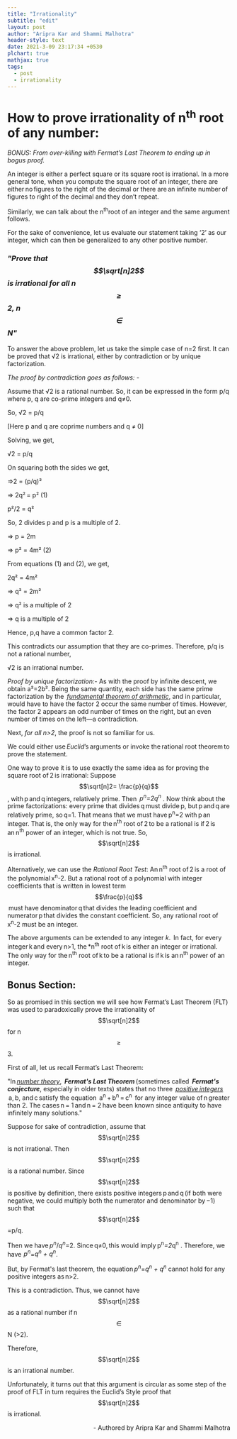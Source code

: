 ```yaml
---
title: "Irrationality"
subtitle: "edit"
layout: post
author: "Aripra Kar and Shammi Malhotra"
header-style: text
date: 2021-3-09 23:17:34 +0530
plchart: true
mathjax: true
tags:
  - post
  - irrationality
---
```


# How to prove irrationality of n<sup>th</sup> root of any number:

*BONUS: From over-killing with Fermat’s Last Theorem to ending up in bogus proof.*


An integer is either a perfect square or its square root is irrational. In a more general tone, when you compute the square root of an integer, there are either no figures to the right of the decimal or there are an infinite number of figures to right of the decimal and they don’t repeat. 

Similarly, we can talk about the n<sup>th</sup>root of an integer and the same argument follows.  

For the sake of convenience, let us evaluate our statement taking ‘2’ as our integer, which can then be generalized to any other positive number.  

### *&quot;Prove that $$\sqrt[n]2$$ is irrational for all n$$\geqslant$$ 2, n $$\in$$ N&quot;* 

To answer the above problem, let us take the simple case of n=2 first. It can be proved that √2 is irrational, either by contradiction or by unique factorization. 

*The proof by contradiction goes as follows: -*  

Assume that √2 is a rational number. So, it can be expressed in the form p/q where p, q are co-prime integers and q≠0. 

So, √2 = p/q

[Here p and q are coprime numbers and q ≠ 0]

Solving, we get, 

√2 = p/q 

On squaring both the sides we get, 

=>2 = (p/q)²

=> 2q² = p²	 (1) 

p²/2 = q²

So, 2 divides p and p is a multiple of 2. 

⇒ p = 2m 

⇒ p² = 4m² 	(2) 

From equations (1) and (2), we get, 

2q² = 4m² 

⇒ q² = 2m² 

⇒ q² is a multiple of 2 

⇒ q is a multiple of 2 

Hence, p,q have a common factor 2.  


This contradicts our assumption that they are co-primes. Therefore, p/q is not a rational number, 

√2 is an irrational number. 

*Proof by unique factorization:-* As with the proof by infinite descent, we obtain a²=2b². Being the same quantity, each side has the same prime factorization by the  [_fundamental theorem of arithmetic_](https://en.wikipedia.org/wiki/Fundamental_theorem_of_arithmetic), and in particular, would have to have the factor 2 occur the same number of times. However, the factor 2 appears an odd number of times on the right, but an even number of times on the left—a contradiction. 

Next, *for all n>2*, the proof is not so familiar for us.  

We could either use *Euclid*’s arguments or invoke the rational root theorem to prove the statement. 

One way to prove it is to use exactly the same idea as for proving the square root of 2 is irrational: Suppose $$\sqrt[n]2= \frac{p}{q}$$ , with p and q integers, relatively prime. Then  *p<sup>n</sup>=2q<sup>n</sup>* . Now think about the prime factorizations: every prime that divides q must divide p, but p and q are relatively prime, so q=1. That means that we must have p<sup>n</sup>=2 with p an integer. That is, the only way for the n<sup>th</sup> root of 2 to be a rational is if 2 is an n<sup>th</sup> power of an integer, which is not true. So, $$\sqrt[n]2$$ is irrational.  

Alternatively, we can use the *Rational Root Test*: An n<sup>th</sup> root of 2 is a root of the polynomial x<sup>n</sup>-2. But a rational root of a polynomial with integer coefficients that is written in lowest term $$\frac{p}{q}$$ must have denominator q that divides the leading coefficient and numerator p that divides the constant coefficient. So, any rational root of  
x<sup>n</sup>-2 must be an integer. 

 

The above arguments can be extended to any integer *k*.  In fact, for every integer k and every n>1, the *n<sup>th</sup> root of k is either an integer or irrational. The only way for the n<sup>th</sup> root of k to be a rational is if k is an n<sup>th</sup> power of an integer. 

 

## Bonus Section: 

So as promised in this section we will see how Fermat’s Last Theorem (FLT) was used to paradoxically prove the irrationality of $$\sqrt[n]2$$ for n$$\geqslant$$3. 

First of all, let us recall Fermat’s Last Theorem: 

 &quot;In [_number theory_](https://en.wikipedia.org/wiki/Number_theory),  **_Fermat's Last Theorem_** (sometimes called  _**Fermat's conjecture**_, especially in older texts) states that no three  [_positive integers_](https://en.wikipedia.org/wiki/Integer)  a, b, and c satisfy the equation  a<sup>n</sup> + b<sup>n</sup> = c<sup>n</sup>  for any integer value of n greater than 2. The cases n = 1 and n = 2 have been known since antiquity to have infinitely many solutions.&quot;

Suppose for sake of contradiction, assume that $$\sqrt[n]2$$ is not irrational. Then $$\sqrt[n]2$$ is a rational number. Since $$\sqrt[n]2$$ is positive by definition, there exists positive integers p and q (if both were negative, we could multiply both the numerator and denominator by −1) such that $$\sqrt[n]2$$=p/q. 

Then we have *p<sup>n</sup>*/*q<sup>n</sup>*=2. Since q≠0, this would imply p<sup>n</sup>*=2*q<sup>n</sup> . Therefore, we have  *p<sup>n</sup>*=*q<sup>n</sup> + q<sup>n</sup>*. 

But, by Fermat's last theorem, the equation *p<sup>n</sup>*=*q<sup>n</sup> + q<sup>n</sup>* cannot hold for any positive integers as n>2. 

This is a contradiction. Thus, we cannot have $$\sqrt[n]2$$ as a rational number if n $$\in$$ N (>2). 

Therefore, $$\sqrt[n]2$$ is an irrational number. 

 

Unfortunately, it turns out that this argument is circular as some step of the proof of FLT in turn requires the Euclid’s Style proof that  $$\sqrt[n]2$$ is irrational.  

 

<dl><div style="text-align: right">- Authored by Aripra Kar and Shammi Malhotra<div></dl>
